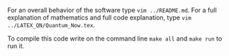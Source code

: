 For an overall behavior of the software type `vim ../README.md`. For a full explanation of mathematics
and full code explanation, type `vim ../LATEX_QN/Quantum_Now.tex`.

To compile this code write on the command line `make all` and `make run` to run it.
